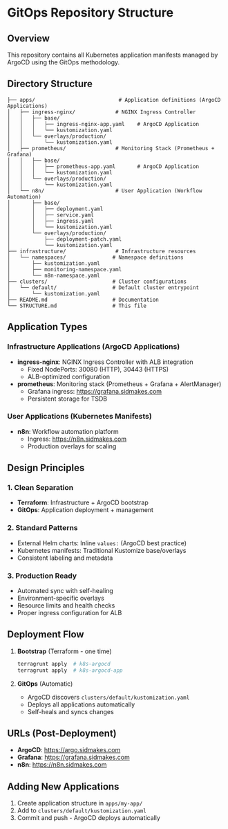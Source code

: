 # GitOps Repository Structure

## Overview
This repository contains all Kubernetes application manifests managed by ArgoCD using the GitOps methodology.

## Directory Structure
```
├── apps/                           # Application definitions (ArgoCD Applications)
│   ├── ingress-nginx/             # NGINX Ingress Controller
│   │   ├── base/
│   │   │   ├── ingress-nginx-app.yaml    # ArgoCD Application
│   │   │   └── kustomization.yaml
│   │   └── overlays/production/
│   │       └── kustomization.yaml
│   ├── prometheus/                # Monitoring Stack (Prometheus + Grafana)
│   │   ├── base/
│   │   │   ├── prometheus-app.yaml       # ArgoCD Application  
│   │   │   └── kustomization.yaml
│   │   └── overlays/production/
│   │       └── kustomization.yaml
│   └── n8n/                       # User Application (Workflow Automation)
│       ├── base/
│       │   ├── deployment.yaml
│       │   ├── service.yaml
│       │   ├── ingress.yaml
│       │   └── kustomization.yaml
│       └── overlays/production/
│           ├── deployment-patch.yaml
│           └── kustomization.yaml
├── infrastructure/                # Infrastructure resources
│   └── namespaces/               # Namespace definitions
│       ├── kustomization.yaml
│       ├── monitoring-namespace.yaml
│       └── n8n-namespace.yaml
├── clusters/                     # Cluster configurations
│   └── default/                  # Default cluster entrypoint
│       └── kustomization.yaml
├── README.md                     # Documentation
└── STRUCTURE.md                  # This file
```

## Application Types

### Infrastructure Applications (ArgoCD Applications)
- **ingress-nginx**: NGINX Ingress Controller with ALB integration
  - Fixed NodePorts: 30080 (HTTP), 30443 (HTTPS)
  - ALB-optimized configuration
- **prometheus**: Monitoring stack (Prometheus + Grafana + AlertManager)
  - Grafana ingress: https://grafana.sidmakes.com
  - Persistent storage for TSDB

### User Applications (Kubernetes Manifests)
- **n8n**: Workflow automation platform
  - Ingress: https://n8n.sidmakes.com
  - Production overlays for scaling

## Design Principles

### 1. Clean Separation
- **Terraform**: Infrastructure + ArgoCD bootstrap
- **GitOps**: Application deployment + management

### 2. Standard Patterns
- External Helm charts: Inline `values:` (ArgoCD best practice)
- Kubernetes manifests: Traditional Kustomize base/overlays
- Consistent labeling and metadata

### 3. Production Ready
- Automated sync with self-healing
- Environment-specific overlays
- Resource limits and health checks
- Proper ingress configuration for ALB

## Deployment Flow

1. **Bootstrap** (Terraform - one time)
   ```bash
   terragrunt apply  # k8s-argocd 
   terragrunt apply  # k8s-argocd-app
   ```

2. **GitOps** (Automatic)
   - ArgoCD discovers `clusters/default/kustomization.yaml`
   - Deploys all applications automatically
   - Self-heals and syncs changes

## URLs (Post-Deployment)
- **ArgoCD**: https://argo.sidmakes.com
- **Grafana**: https://grafana.sidmakes.com  
- **n8n**: https://n8n.sidmakes.com

## Adding New Applications

1. Create application structure in `apps/my-app/`
2. Add to `clusters/default/kustomization.yaml`  
3. Commit and push - ArgoCD deploys automatically
